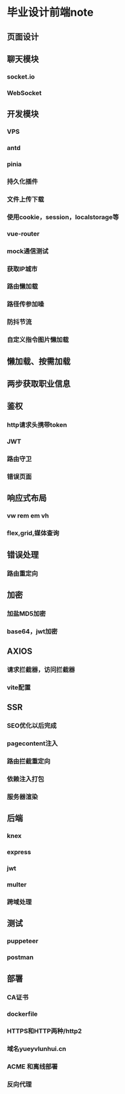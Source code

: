 # 毕业设计前端note

## 页面设计

## 聊天模块

### socket.io

### WebSocket

## 开发模块

### VPS

### antd

### pinia

### 持久化插件

### 文件上传下载

### 使用cookie，session，localstorage等

### vue-router

### mock通信测试

### 获取IP城市

### 路由懒加载

### 路径传参加噪

### 防抖节流

### 自定义指令图片懒加载

## 懒加载、按需加载

## 两步获取职业信息

## 鉴权

### http请求头携带token

### JWT

### 路由守卫

### 错误页面

## 响应式布局

### vw rem em vh

### flex,grid,媒体查询

## 错误处理

### 路由重定向

## 加密

### 加盐MD5加密

### base64，jwt加密

## AXIOS

### 请求拦截器，访问拦截器

### vite配置

## SSR

### SEO优化以后完成

### pagecontent注入

### 路由拦截重定向

### 依赖注入打包

### 服务器渲染

## 后端

### knex

### express

### jwt

### multer

### 跨域处理

## 测试

### puppeteer

### postman

## 部署

### CA证书

### dockerfile

### HTTPS和HTTP两种/http2

### 域名yueyvlunhui.cn

### ACME 和离线部署

### 反向代理

